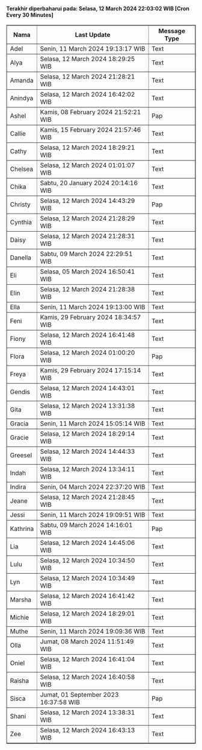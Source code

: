 #### Terakhir diperbaharui pada: Selasa, 12 March 2024 22:03:02 WIB [Cron Every 30 Minutes]

<table border='1'><tr><th>Nama</th><th>Last Update</th><th>Message Type</th></tr><tr><td>Adel</td><td>Senin, 11 March 2024 19:13:17 WIB</td><td>Text</td></tr><tr><td>Alya</td><td>Selasa, 12 March 2024 18:29:25 WIB</td><td>Text</td></tr><tr><td>Amanda</td><td>Selasa, 12 March 2024 21:28:21 WIB</td><td>Text</td></tr><tr><td>Anindya</td><td>Selasa, 12 March 2024 16:42:02 WIB</td><td>Text</td></tr><tr><td>Ashel</td><td>Kamis, 08 February 2024 21:52:21 WIB</td><td>Pap</td></tr><tr><td>Callie</td><td>Kamis, 15 February 2024 21:57:46 WIB</td><td>Text</td></tr><tr><td>Cathy</td><td>Selasa, 12 March 2024 18:29:21 WIB</td><td>Text</td></tr><tr><td>Chelsea</td><td>Selasa, 12 March 2024 01:01:07 WIB</td><td>Text</td></tr><tr><td>Chika</td><td>Sabtu, 20 January 2024 20:14:16 WIB</td><td>Text</td></tr><tr><td>Christy</td><td>Selasa, 12 March 2024 14:43:29 WIB</td><td>Pap</td></tr><tr><td>Cynthia</td><td>Selasa, 12 March 2024 21:28:29 WIB</td><td>Text</td></tr><tr><td>Daisy</td><td>Selasa, 12 March 2024 21:28:31 WIB</td><td>Text</td></tr><tr><td>Danella</td><td>Sabtu, 09 March 2024 22:29:51 WIB</td><td>Text</td></tr><tr><td>Eli</td><td>Selasa, 05 March 2024 16:50:41 WIB</td><td>Text</td></tr><tr><td>Elin</td><td>Selasa, 12 March 2024 21:28:38 WIB</td><td>Text</td></tr><tr><td>Ella</td><td>Senin, 11 March 2024 19:13:00 WIB</td><td>Text</td></tr><tr><td>Feni</td><td>Kamis, 29 February 2024 18:34:57 WIB</td><td>Text</td></tr><tr><td>Fiony</td><td>Selasa, 12 March 2024 16:41:48 WIB</td><td>Text</td></tr><tr><td>Flora</td><td>Selasa, 12 March 2024 01:00:20 WIB</td><td>Pap</td></tr><tr><td>Freya</td><td>Kamis, 29 February 2024 17:15:14 WIB</td><td>Text</td></tr><tr><td>Gendis</td><td>Selasa, 12 March 2024 14:43:01 WIB</td><td>Text</td></tr><tr><td>Gita</td><td>Selasa, 12 March 2024 13:31:38 WIB</td><td>Text</td></tr><tr><td>Gracia</td><td>Senin, 11 March 2024 15:05:14 WIB</td><td>Text</td></tr><tr><td>Gracie</td><td>Selasa, 12 March 2024 18:29:14 WIB</td><td>Text</td></tr><tr><td>Greesel</td><td>Selasa, 12 March 2024 14:44:33 WIB</td><td>Text</td></tr><tr><td>Indah</td><td>Selasa, 12 March 2024 13:34:11 WIB</td><td>Text</td></tr><tr><td>Indira</td><td>Senin, 04 March 2024 22:37:20 WIB</td><td>Text</td></tr><tr><td>Jeane</td><td>Selasa, 12 March 2024 21:28:45 WIB</td><td>Text</td></tr><tr><td>Jessi</td><td>Senin, 11 March 2024 19:09:51 WIB</td><td>Text</td></tr><tr><td>Kathrina</td><td>Sabtu, 09 March 2024 14:16:01 WIB</td><td>Pap</td></tr><tr><td>Lia</td><td>Selasa, 12 March 2024 14:45:06 WIB</td><td>Text</td></tr><tr><td>Lulu</td><td>Selasa, 12 March 2024 10:34:50 WIB</td><td>Text</td></tr><tr><td>Lyn</td><td>Selasa, 12 March 2024 10:34:49 WIB</td><td>Text</td></tr><tr><td>Marsha</td><td>Selasa, 12 March 2024 16:41:42 WIB</td><td>Text</td></tr><tr><td>Michie</td><td>Selasa, 12 March 2024 18:29:01 WIB</td><td>Text</td></tr><tr><td>Muthe</td><td>Senin, 11 March 2024 19:09:36 WIB</td><td>Text</td></tr><tr><td>Olla</td><td>Jumat, 08 March 2024 11:51:49 WIB</td><td>Text</td></tr><tr><td>Oniel</td><td>Selasa, 12 March 2024 16:41:04 WIB</td><td>Text</td></tr><tr><td>Raisha</td><td>Selasa, 12 March 2024 16:40:58 WIB</td><td>Text</td></tr><tr><td>Sisca</td><td>Jumat, 01 September 2023 16:37:58 WIB</td><td>Pap</td></tr><tr><td>Shani</td><td>Selasa, 12 March 2024 13:38:31 WIB</td><td>Text</td></tr><tr><td>Zee</td><td>Selasa, 12 March 2024 16:43:13 WIB</td><td>Text</td></tr></table>
